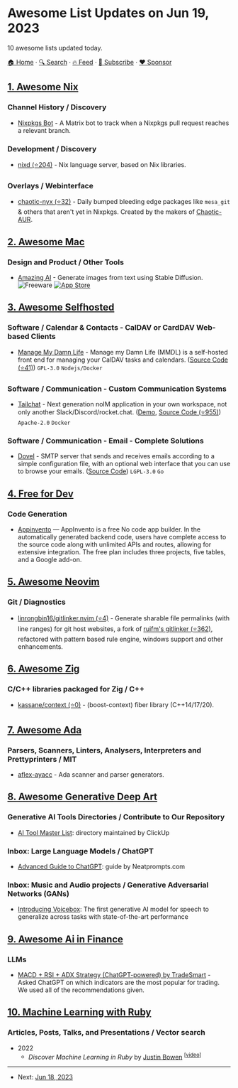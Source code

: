 # Awesome List Updates on Jun 19, 2023

10 awesome lists updated today.

[🏠 Home](/README.md) · [🔍 Search](https://www.trackawesomelist.com/search/) · [🔥 Feed](https://www.trackawesomelist.com/rss.xml) · [📮 Subscribe](https://trackawesomelist.us17.list-manage.com/subscribe?u=d2f0117aa829c83a63ec63c2f&id=36a103854c) · [❤️  Sponsor](https://github.com/sponsors/theowenyoung)



## [1. Awesome Nix](/content/nix-community/awesome-nix/README.md)

### Channel History / Discovery

*   [Nixpkgs Bot](https://git.maralorn.de/nixos-config/tree/packages/nixpkgs-bot) - A Matrix bot to track when a Nixpkgs pull request reaches a relevant branch.

### Development / Discovery

*   [nixd (⭐204)](https://github.com/nix-community/nixd) - Nix language server, based on Nix libraries.

### Overlays / Webinterface

*   [chaotic-nyx (⭐32)](https://github.com/chaotic-cx/nyx) - Daily bumped bleeding edge packages like `mesa_git` & others that aren't yet in Nixpkgs. Created by the makers of [Chaotic-AUR](https://github.com/chaotic-aur/).

## [2. Awesome Mac](/content/jaywcjlove/awesome-mac/README.md)

### Design and Product / Other Tools

*   [Amazing AI](https://sindresorhus.com/amazing-ai) - Generate images from text using Stable Diffusion. ![Freeware](https://jaywcjlove.github.io/sb/ico/min-free.svg "Freeware") [![App Store](https://jaywcjlove.github.io/sb/ico/min-app-store.svg "App Store Software")](https://apps.apple.com/app/id1660147028)

## [3. Awesome Selfhosted](/content/awesome-selfhosted/awesome-selfhosted/README.md)

### Software / Calendar & Contacts - CalDAV or CardDAV Web-based Clients

*   [Manage My Damn Life](https://intri.in/manage-my-damn-life/) - Manage my Damn Life (MMDL) is a self-hosted front end for managing your CalDAV tasks and calendars. ([Source Code (⭐41)](https://github.com/intri-in/manage-my-damn-life-nextjs)) `GPL-3.0` `Nodejs/Docker`

### Software / Communication - Custom Communication Systems

*   [Tailchat](https://tailchat.msgbyte.com/) - Next generation noIM application in your own workspace, not only another Slack/Discord/rocket.chat. ([Demo](https://nightly.paw.msgbyte.com/), [Source Code (⭐955)](https://github.com/msgbyte/tailchat)) `Apache-2.0` `Docker`

### Software / Communication - Email - Complete Solutions

*   [Dovel](https://dovel.email) - SMTP server that sends and receives emails according to a simple configuration file, with an optional web interface that you can use to browse your emails. ([Source Code](https://blmayer.dev/x/dovel)) `LGPL-3.0` `Go`

## [4. Free for Dev](/content/ripienaar/free-for-dev/README.md)

### Code Generation

*   [Appinvento](https://appinvento.io/) — AppInvento is a free No code app builder. In the automatically generated backend code, users have complete access to the source code along with unlimited APIs and routes, allowing for extensive integration. The free plan includes three projects, five tables, and a Google add-on.

## [5. Awesome Neovim](/content/rockerBOO/awesome-neovim/README.md)

### Git / Diagnostics

*   [linrongbin16/gitlinker.nvim (⭐4)](https://github.com/linrongbin16/gitlinker.nvim) - Generate sharable file permalinks (with line ranges) for git host websites, a fork of [ruifm's gitlinker (⭐362)](https://github.com/ruifm/gitlinker.nvim), refactored with pattern based rule engine, windows support and other enhancements.

## [6. Awesome Zig](/content/catdevnull/awesome-zig/README.md)

### C/C++ libraries packaged for Zig / C++

*   [kassane/context (⭐0)](https://github.com/kassane/context) - (boost-context) fiber library (C++14/17/20).

## [7. Awesome Ada](/content/ohenley/awesome-ada/README.md)

### Parsers, Scanners, Linters, Analysers, Interpreters and Prettyprinters / MIT

*   [aflex-ayacc](https://blog.vacs.fr/vacs/blogs/post.html?post=2021/12/18/Aflex-1.5-and-Ayacc-1.3.0) - Ada scanner and parser generators.

## [8. Awesome Generative Deep Art](/content/filipecalegario/awesome-generative-deep-art/README.md)

### Generative AI Tools Directories / Contribute to Our Repository

*   [AI Tool Master List](https://doc.clickup.com/25598832/d/h/rd6vg-14247/0b79ca1dc0f7429/rd6vg-12207): directory maintained by ClickUp

### Inbox: Large Language Models / ChatGPT

*   [Advanced Guide to ChatGPT](https://aaditsh.notion.site/aaditsh/Advanced-Guide-to-ChatGPT-b8d5901b8bba44f580bb0c0835644567): guide by Neatprompts.com

### Inbox: Music and Audio projects / Generative Adversarial Networks (GANs)

*   [Introducing Voicebox](https://ai.facebook.com/blog/voicebox-generative-ai-model-speech): The first generative AI model for speech to generalize across tasks with state-of-the-art performance

## [9. Awesome Ai in Finance](/content/georgezouq/awesome-ai-in-finance/README.md)

### LLMs

*   [MACD + RSI + ADX Strategy (ChatGPT-powered) by TradeSmart](https://www.tradingview.com/script/GxkUyJKW-MACD-RSI-ADX-Strategy-ChatGPT-powered-by-TradeSmart/) - Asked ChatGPT on which indicators are the most popular for trading. We used all of the recommendations given.

## [10. Machine Learning with Ruby](/content/arbox/machine-learning-with-ruby/README.md)

### Articles, Posts, Talks, and Presentations / Vector search

*   2022
    *   *Discover Machine Learning in Ruby* by [Justin Bowen](https://twitter.com/TonsOfFun111) <sup>\[[video](https://www.youtube.com/watch?v=HPbizNgcyFk)]</sup>

---

- Next: [Jun 18, 2023](/content/2023/06/18/README.md)
